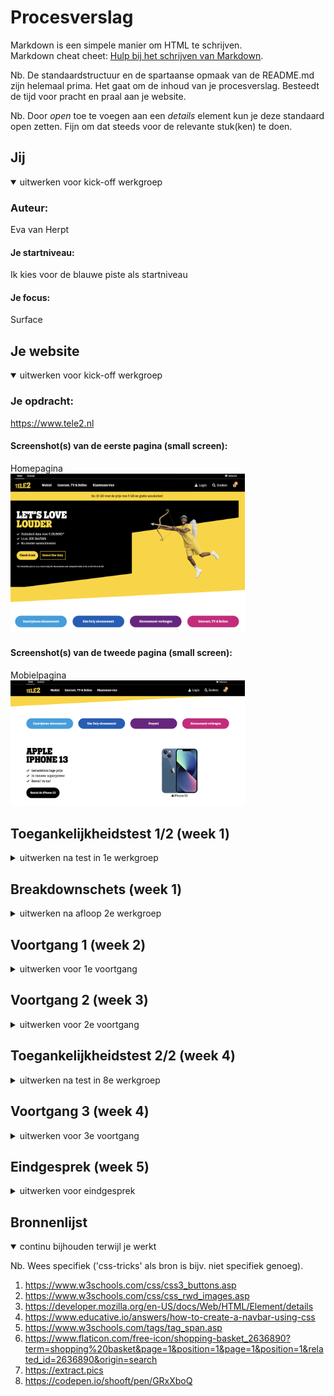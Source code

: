 # Procesverslag
Markdown is een simpele manier om HTML te schrijven.  
Markdown cheat cheet: [Hulp bij het schrijven van Markdown](https://github.com/adam-p/markdown-here/wiki/Markdown-Cheatsheet).

Nb. De standaardstructuur en de spartaanse opmaak van de README.md zijn helemaal prima. Het gaat om de inhoud van je procesverslag. Besteedt de tijd voor pracht en praal aan je website.

Nb. Door *open* toe te voegen aan een *details* element kun je deze standaard open zetten. Fijn om dat steeds voor de relevante stuk(ken) te doen.





## Jij

<details open>
  <summary>uitwerken voor kick-off werkgroep</summary>

  ### Auteur:
  Eva van Herpt

  #### Je startniveau:
  Ik kies voor de blauwe piste als startniveau

  #### Je focus:
  Surface 
 
</details>





## Je website

<details open>
  <summary>uitwerken voor kick-off werkgroep</summary>

  ### Je opdracht:
  https://www.tele2.nl 

  #### Screenshot(s) van de eerste pagina (small screen): 
  Homepagina  
  <img src="readme-images/homepagina.png" width="375px" alt="homepagina">

  #### Screenshot(s) van de tweede pagina (small screen):
  Mobielpagina  
  <img src="readme-images/mobielpagina.png" width="375px" alt="mobielpagina">
 
</details>



## Toegankelijkheidstest 1/2 (week 1)

<details>
  <summary>uitwerken na test in 1e werkgroep</summary>

  ### Bevindingen
  Lijst met je bevindingen die in de test naar voren kwamen:

  #### Screenreader
  De screenreader vertelt alles duidelijk en gaat er stap voor stap door.


  #### Muis en Toetsenbord 
  Met de tap kan je van button naar button en met de pijltjes kan je je navigeren over de website. 


  #### Motoriek (shocks, elastiekjes)
  De knoppen van tele2 zijn erg groot dus ook met de shocks was het prima te doen.


  #### Visueel (brillen, contrast, kleurenblind, dark/light). 
  dark/light heeft geen verschil en met het inspecteren als je bijv kleurenblind bent dan zijn alle knoppen nog duidelijk te zien aangezien ze veel verschillende kleuren gebruiken.

</details>



## Breakdownschets (week 1)

<details>
  <summary>uitwerken na afloop 2e werkgroep</summary>

  ### de hele pagina: 
  <img src="readme-images/Schermafbeelding 2022-12-07 om 13.11.46.png" width="375px" alt="breakdown van de hele pagina">

</details>





## Voortgang 1 (week 2)

<details>
  <summary>uitwerken voor 1e voortgang</summary>

  ### Stand van zaken
  De opstart van dit vak was bij mij erg moeilijk. Ik weet van mezelf dat dit een kant van de opleiding is die ik totaal niet leuk vind,
  maar wel een uitdaging vind om het te leren. Ik ben begonnen met de breakdownschetsen, zodat ik de verdeling van mijn code makkelijker kon 
  opstellen. Na deze schetsen heb ik een eenvoudige verdeling gemaakt in mijn code en zo heb ik de eerste informatie van de eerste pagina kunnen
  invullen. Hieronder heb ik een screenshot gezet van mijn breakdownschetsen.

  <img src="readme-images/Schermafbeelding 2022-12-07 om 13.11.46">



  ### Agenda voor meeting
  samen met je groepje opstellen

  | student 1      | student 2          | student 3    | student 4        |
  | ---            | ---                | ---          | ---              |
  | dit bespreken  | en dit             | en ik dit    | en dan ik dat    |
  | en dat ook nog | dit als er tijd is | nog een punt | dit wil ik zeker |
  | ...            | ...                | ...          | ...              |

  Vragen : 
  - mijn afbeeldingen staan niet in mijn html, wel in een goede map
  - mag span?
  - afbeeldingen zijn niet zichtbaar
  - class vervangen naar wat?

  ### Verslag van meeting
  hier na afloop snel de uitkomsten van de meeting vastleggen

  - Opstel van de eerste code is goed
  - Breakdownschetsen zijn duidelijk en kunnen helpen bij de code. 
  - Website is veranderd ivm Black Friday, hoe ga ik dit aanpakken?

</details>





## Voortgang 2 (week 3)

<details>
  <summary>uitwerken voor 2e voortgang</summary>

  ### Stand van zaken
  Ik heb deze week echt ontzettend hard gewerkt aan mijn website. Ik heb de eerste pagina zo goed als af gekregen en ben begonnen aan de 
  tweede pagina. Doordat ik zo druk bezig ben met mijn website, merk ik wel dat ik de opdrachten wat minder goed deed. Tijdens de les doe 
  ik actief mee en heb gemerkt dat ik het zo daadwerkelijk ook beter begrijp. 


  ### Agenda voor meeting
  samen met je groepje opstellen

  | student 1      | student 2          | student 3    | student 4        |
  | ---            | ---                | ---          | ---              |
  | dit bespreken  | en dit             | en ik dit    | en dan ik dat    |
  | en dat ook nog | dit als er tijd is | nog een punt | dit wil ik zeker |
  | ...            | ...                | ...          | ...              |

  vragen :
  - slide show, hoe moet dat?
  - hoe werkt de before en after tag?
  - nav bar maken 
  - check marks lukken niet 

  ### Verslag van meeting
  hier na afloop snel de uitkomsten van de meeting vastleggen

  - Ben erg ver met mijn werk
  - before en after tag komt volgende week
  - uitklapmenu in de footer samen gemaakt met Yara
- ...

</details>





## Toegankelijkheidstest 2/2 (week 4)

<details>
  <summary>uitwerken na test in 8e werkgroep</summary>

  ### Bevindingen
  Lijst met je bevindingen die in de test naar voren kwamen (geef ook aan wat er verbeterd is):

  #### Screenreader
  Screenreader leest wel de informatie van de pagina voor maar klopt niet qua sections.


  #### Muis en Toetsenbord 
  Tab werkt goed, gaat van button met link naar de volgende. Muis en pijltjes bewegen goed mee en navigeren je juist door de pagina.


  #### Visueel (brillen, contrast, kleurenblind, dark/light). 
  Dezelfde kleuren van tele2 heb ik gebruikt dus de kleuren zijn goed te zien.

</details>





## Voortgang 3 (week 4)

<details>
  <summary>uitwerken voor 3e voortgang</summary>

  ### Stand van zaken
  Ook deze week heb ik hard gewerkt aan mijn website. Soms was ik lang bezig en
  dan merkte ik aan mezelf dat het niet meer lukte en ik steeds meer gefrustreerd raakte.
  In het vervolg wil ik leren vaker pauze te nemen en na 2x proberen en het lukt niet
  dat ik om hulp vraag en niet langer door probeer want dat komt nergens op uit. 
  Ik ben aardig ver met mijn website, ik moet alleen nog mijn hamburgermenu en
  mijn navigatiebalk verder uitwerken.


  ### Agenda voor meeting
  samen met je groepje opstellen

  | student 1      | student 2          | student 3    | student 4        |
  | ---            | ---                | ---          | ---              |
  | dit bespreken  | en dit             | en ik dit    | en dan ik dat    |
  | en dat ook nog | dit als er tijd is | nog een punt | dit wil ik zeker |
  | ...            | ...                | ...          | ...              |


  ### Verslag van meeting
  hier na afloop snel de uitkomsten van de meeting vastleggen

  - Ik mag trotser zijn op mezelf
  - Hamburger menu hoeft niet in detail, gewoon de basis 
  - Een animatie in bijv het logo kan nog geprobeerd worden
  - Zo goed als klaar

</details>





## Eindgesprek (week 5)

<details>
  <summary>uitwerken voor eindgesprek</summary>

  ### Je uitkomst - karakteristiek screenshots:
  <img src="readme-images/Schermafbeelding 2022-12-14 om 11.49.03" width="375px" alt="uitomst opdracht ">


  ### Dit ging goed/Heb ik geleerd: 
  Het opstarten van de opdracht vond ik erg moeilijk. Ik wist dat ik dit helemaal niet leuk vond, maar ik moest eraan beginnen.
  Toen ik eenmaal begon vond ik het leuk omdat ik snapte wat ik aan het doen was en ging het erg goed. Tot de deadline dichterbij 
  kwam en er enkele dingen waren die ik totaal niet voor elkaar kreeg. Ik heb geworsteld met de header en met de footer. De buttons
  ben ik erg trots op en hoe de gehele website eruit ziet, hij lijkt bijna echt :). Ook is mijn hamburger menu aardig goed gelukt.

  <img src="readme-images/Schermafbeelding 2022-12-14 om 11.52.26" width="375px" alt="top">
  <img src="readme-images/Schermafbeelding 2022-12-14 om 11.54.02" width="375px" alt="top">


  ### Dit was lastig/Is niet gelukt:
  De header vond ik dus erg lastig en die is niet helemaal gelukt. De footer vond ik ook lastig maar daar ben ik uiteindelijk ook wel trots op.

  <img src="readme-images/header.png" width="375px" alt="bummer">
  <img src="readme-images/Schermafbeelding 2022-12-14 om 11.54.48" width="375px" alt="bummer">
</details>





## Bronnenlijst

<details open>
  <summary>continu bijhouden terwijl je werkt</summary>

  Nb. Wees specifiek ('css-tricks' als bron is bijv. niet specifiek genoeg).

  1. https://www.w3schools.com/css/css3_buttons.asp 
  2. https://www.w3schools.com/css/css_rwd_images.asp 
  3. https://developer.mozilla.org/en-US/docs/Web/HTML/Element/details 
  4. https://www.educative.io/answers/how-to-create-a-navbar-using-css 
  5. https://www.w3schools.com/tags/tag_span.asp 
  6. https://www.flaticon.com/free-icon/shopping-basket_2636890?term=shopping%20basket&page=1&position=1&page=1&position=1&related_id=2636890&origin=search
  7. https://extract.pics
  8. https://codepen.io/shooft/pen/GRxXboQ 

</details>